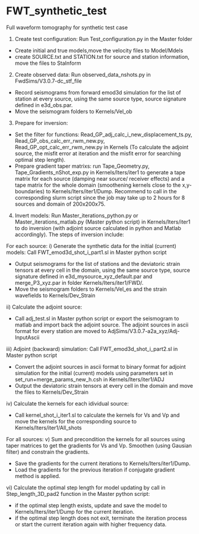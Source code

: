 # FWT_synthetic_test
Full waveform tomography for synthetic test case

1. Create test configuration: Run Test_configuration.py in the Master folder
- Create initial and true models,move the velocity files to Model/Mdels
- create SOURCE.txt and STATION.txt for source and station information, move the files to StaInform

2. Create observed data: Run observed_data_nshots.py in FwdSims/V3.0.7-dc_stf_file 
- Record seismograms from forward emod3d simulation for the list of station at every source, using the same source type, source signature defined in e3d_obs.par.
- Move the seismogram folders to Kernels/Vel_ob

3. Prepare for inversion:
- Set the filter for functions: Read_GP_adj_calc_i_new_displacement_ts.py, Read_GP_obs_calc_err_rwm_new.py,  Read_GP_opt_calc_err_rwm_new.py in Kernels (To calculate the adjoint source, the misfit error at iteration and the misfit error for searching optimal step length).
- Prepare gradient taper matrixs: run Tape_Geometry.py,  Tape_Gradients_nShot_exp.py in Kernels/Iters/iter1 to generate a tape matrix for each source (damping near source/ receiver effects) and a tape matrix for the whole domain (smoothening kernels close to the x,y-boundaries) to Kernels/Iters/iter1/Dump. Recommend to call in the corresponding slurm script since the job may take up to 2 hours for 8 sources and domain of 200x200x75.

4. Invert models: Run Master_iterations_python.py or Master_iterations_matlab.py (Master python script) in Kernels/Iters/iter1 to do inversion (with adjoint source calculated in python and Matlab accordingly). The steps of inversion include:

For each source:
i) Generate the synthetic data for the initial (current) models: Call FWT_emod3d_shot_i_part1.sl in Master python script
  - Output seismograms for the list of stations and the deviatoric strain tensors at every cell in the domain, using the same source type, source signature defined in e3d_mysource_xyz_default.par and merge_P3_xyz.par in folder Kernels/Iters/iter1/FWD/.
  - Move the seismogram folders to Kernels/Vel_es and the strain wavefields to Kernels/Dev_Strain

ii) Calculate the adjoint source:
  - Call adj_test.sl in Master python script or export the seismogram to matlab and import back the adjoint source. The adjoint sources in ascii format for every station are moved to AdjSims/V3.0.7-a2a_xyz/Adj-InputAscii
  
iii) Adjoint (backward) simulation: Call FWT_emod3d_shot_i_part2.sl in Master python script
  - Convert the adjoint sources in ascii format to binary format for adjoint simulation for the initial (current) models using parameters set in set_run+merge_params_new_h.csh in Kernels/Iters/iter1/ADJ
  - Output the deviatoric strain tensors at every cell in the domain and move the files to Kernels/Dev_Strain 

iv) Calculate the kernels for each idividual source:
  - Call kernel_shot_i_iter1.sl to calculate the kernels for Vs and Vp and move the kernels for the corresponding source to Kernels/Iters/iter1/All_shots
  
For all sources:
v) Sum and precondition the kernels for all sources using taper matrices to get the gradients for Vs and Vp. Smoothen (using Gausian filter) and constrain the gradients.
  - Save the gradients for the current iterations to Kernels/Iters/iter1/Dump.
  - Load the gradients for the previous iteration if  conjugate gradient method is applied.
  
vi) Calculate the optimal step length for model updating by call in Step_length_3D_pad2 function in the Master python script:
  - if the optimal step length exists, update and save the model to Kernels/Iters/iter1/Dump for the current iteration.
  - if the optimal step length does not exit, terminate the iteration process or start the current iteration again with higher frequency data.
  






